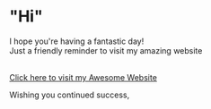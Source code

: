 <h1>"Hi"</h1>
    <p>I hope you're having a fantastic day! <br>
        Just a friendly reminder to visit my amazing website</p>
    <p><a href="http://meriam-website.lovestoblog.com/" target="_blank"><br>
        Click here to visit my Awesome Website</a></p>
    <p>Wishing you continued success,</p>
